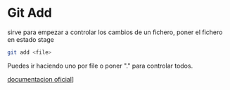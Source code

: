 # Git Add

sirve para empezar a controlar los cambios de un fichero, poner el fichero en estado stage

```bash
git add <file>
```

Puedes ir haciendo uno por file o poner "." para controlar todos.


[documentacion oficial](https://github.com/git-guides/git-add)]